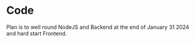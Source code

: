 # Code


Plan is to well round NodeJS and Backend at the end of January 31 2024 and hard start Frontend.